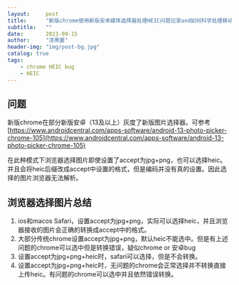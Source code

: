 ```yaml
---
layout:     post
title:      "新版chrome使用新版安卓媒体选择器处理HEIC问题记录and如何科学处理移动端HEIC图片"
subtitle:   ""
date:       2023-09-15
author:     "漆黑菌"
header-img: "img/post-bg.jpg"
catalog: true
tags:
    - chrome HEIC bug
    - HEIC
---
```


## 问题

新版chrome在部分新版安卓（13及以上）灰度了新版图片选择器。可参考[https://www.androidcentral.com/apps-software/android-13-photo-picker-chrome-105](https://www.androidcentral.com/apps-software/android-13-photo-picker-chrome-105)

在此种模式下浏览器选择图片即使设置了accept为jpg+png，也可以选择heic。并且会将heic后缀改成accept中设置的格式，但是编码并没有真的设置。因此选择的图片浏览器无法解析。

## 浏览器选择图片总结

1. ios和macos Safari，设置accept为jpg+png，实际可以选择heic，并且浏览器接收的图片会正确的转换成accept中的格式。
2. 大部分传统chrome设置accept为jpg+png，默认heic不能选中。但是有上述问题的chrome可以选中但是转换错误，疑似chrome or 安卓bug
3. 设置accept为jpg+png+heic时，safari可以选择，但是不会转换。
4. 设置accept为jpg+png+heic时，无问题的chrome会正常选择并不转换直接上传heic。有问题的chrome可以选中并且依然错误转换。
